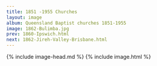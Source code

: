 ```yaml
---
title: 1851 -1955 Churches
layout: image
album: Queensland Baptist churches 1851-1955
image: 1862-Bulimba.jpg
prev: 1860-Ipswich.html
next: 1862-Jireh-Valley-Brisbane.html
---
```

 {% include image-head.md %}
{% include image.html %}